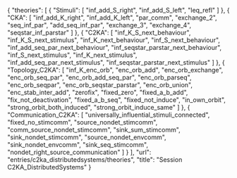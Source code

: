 {
    "theories": [
        {
            "Stimuli": [
                "inf_add_S_right",
                "inf_add_S_left",
                "leq_refl"
            ]
        },
        {
            "CKA": [
                "inf_add_K_right",
                "inf_add_K_left",
                "par_comm",
                "exchange_2",
                "seq_inf_par",
                "add_seq_inf_par",
                "exchange_3",
                "exchange_4",
                "seqstar_inf_parstar"
            ]
        },
        {
            "C2KA": [
                "inf_K_S_next_behaviour",
                "inf_K_S_next_stimulus",
                "inf_K_next_behaviour",
                "inf_S_next_behaviour",
                "inf_add_seq_par_next_behaviour",
                "inf_seqstar_parstar_next_behaviour",
                "inf_S_next_stimulus",
                "inf_K_next_stimulus",
                "inf_add_seq_par_next_stimulus",
                "inf_seqstar_parstar_next_stimulus"
            ]
        },
        {
            "Topology_C2KA": [
                "inf_K_enc_orb",
                "enc_orb_add",
                "enc_orb_exchange",
                "enc_orb_seq_par",
                "enc_orb_add_seq_par",
                "enc_orb_parseq",
                "enc_orb_seqpar",
                "enc_orb_seqstar_parstar",
                "enc_orb_union",
                "enc_stab_inter_add",
                "zerofix",
                "fixed_zero",
                "fixed_a_b_add",
                "fix_not_deactivation",
                "fixed_a_b_seq",
                "fixed_not_induce",
                "in_own_orbit",
                "strong_orbit_both_induced",
                "strong_orbit_induce_same"
            ]
        },
        {
            "Communication_C2KA": [
                "universally_influential_stimuli_connected",
                "fixed_no_stimcomm",
                "source_nondet_stimcomm",
                "comm_source_nondet_stimcomm",
                "sink_sum_stimcomm",
                "sink_nondet_stimcomm",
                "source_nondet_envcomm",
                "sink_nondet_envcomm",
                "sink_seq_stimcomm",
                "nondet_right_source_communication"
            ]
        }
    ],
    "url": "entries/c2ka_distributedsystems/theories",
    "title": "Session C2KA_DistributedSystems"
}